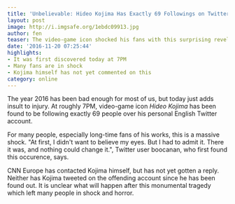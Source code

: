 ```yaml
---
title: 'Unbelievable: Hideo Kojima Has Exactly 69 Followings on Twitter'
layout: post
image: http://i.imgsafe.org/1ebdc09913.jpg
author: fen
teaser: The video-game icon shocked his fans with this surprising revelation.
date: '2016-11-20 07:25:44'
highlights:
- It was first discovered today at 7PM
- Many fans are in shock
- Kojima himself has not yet commented on this
category: online
---
```


The year 2016 has been bad enough for most of us, but today just adds insult to injury. At roughly 7PM, video-game icon *Hideo Kojima* has been found to be following exactly 69 people over his personal English Twitter account.

For many people, especially long-time fans of his works, this is a massive shock. "At first, I didn't want to believe my eyes. But I had to admit it. There it was, and nothing could change it.", Twitter user boocanan, who first found this occurence, says.

CNN Europe has contacted Kojima himself, but has not yet gotten a reply. Neither has Kojima tweeted on the offending account since he has been found out. It is unclear what will happen after this monumental tragedy which left many people in shock and horror.